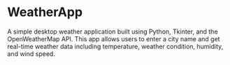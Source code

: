# WeatherApp
A simple desktop weather application built using Python, Tkinter, and the OpenWeatherMap API. This app allows users to enter a city name and get real-time weather data including temperature, weather condition, humidity, and wind speed.
